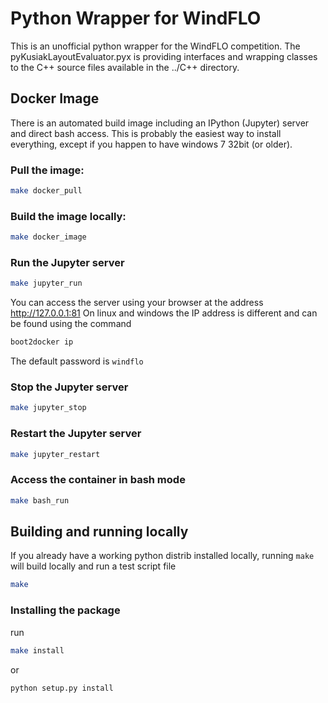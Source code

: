 # Python Wrapper for WindFLO
This is an unofficial python wrapper for the WindFLO competition.
The pyKusiakLayoutEvaluator.pyx is providing interfaces and wrapping classes to the C++ source files available in the ../C++ directory.

## Docker Image
There is an automated build image including an IPython (Jupyter) server and direct bash access. This is probably the easiest way to install everything, except if you happen to have windows 7 32bit (or older).

### Pull the image:
    
```bash
make docker_pull
```

### Build the image locally:
    
```bash
make docker_image
```

### Run the Jupyter server

```bash
make jupyter_run
```

You can access the server using your browser at the address http://127.0.0.1:81
On linux and windows the IP address is different and can be found using the command

```bash
boot2docker ip
```

The default password is `windflo`

### Stop the Jupyter server

```bash
make jupyter_stop
```

### Restart the Jupyter server

```bash
make jupyter_restart
```

### Access the container in bash mode

```bash
make bash_run
```

## Building and running locally
If you already have a working python distrib installed locally,
running `make` will build locally and run a test script file

```bash
make
```

### Installing the package
run 

```bash
make install
```

or

```bash
python setup.py install
```



